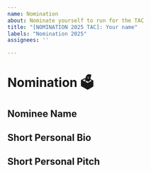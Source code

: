 ```yaml
---
name: Nomination
about: Nominate yourself to run for the TAC
title: "[NOMINATION 2025 TAC]: Your name"
labels: "Nomination 2025"
assignees: ''

---
```


# Nomination 🗳️

## Nominee Name
<!--- Who is the nominee -->
<!--- Provide your GitHub handle -->

## Short Personal Bio
<!--- Provide a short bio on the nominee -->

## Short Personal Pitch
<!--- Provide why wishing to be a member of the TAC -->
